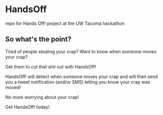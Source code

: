 # HandsOff
repo for Hands Off! project at the UW Tacoma hackathon

## So what's the point?

Tired of people stealing your crap?
Want to know when someone moves your crap?

Get them to cut that shit out with HandsOff!

HandsOff! will detect when someone moves your crap and will then send you a tweet notification (and/or SMS) letting you know your crap was moved!

No more worrying about your crap!

Get HandsOff! today!.
